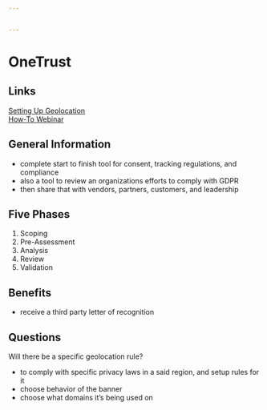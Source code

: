 ```yaml
---


---
```


<h1 id="onetrust">OneTrust</h1>
<h2 id="links">Links</h2>
<p><a href="https://community.cookiepro.com/s/article/UUID-56ae6d0d-2c92-982a-ee5b-a7650bc4c72c">Setting Up Geolocation</a><br>
<a href="https://my.onetrust.com/articles/en_US/Knowledge/Configuring-Cookie-Compliance-Banner-Preference-Center-Geolocation-Rules-Implementation-Webinar?r=56&amp;ui-knowledge-components-aura-actions.KnowledgeArticleVersionCreateDraftFromOnlineAction.createDraftFromOnlineArticle=1">How-To Webinar</a></p>
<h2 id="general-information">General Information</h2>
<ul>
<li>complete start to finish tool for consent, tracking regulations, and compliance</li>
<li>also a tool to review an organizations efforts to comply with GDPR</li>
<li>then share that with vendors, partners, customers, and leadership</li>
</ul>
<h2 id="five-phases">Five Phases</h2>
<ol>
<li>Scoping</li>
<li>Pre-Assessment</li>
<li>Analysis</li>
<li>Review</li>
<li>Validation</li>
</ol>
<h2 id="benefits">Benefits</h2>
<ul>
<li>receive a third party letter of recognition</li>
</ul>
<h2 id="questions">Questions</h2>
<p>Will there be a specific geolocation rule?</p>
<ul>
<li>to comply with specific privacy laws in a said region, and setup rules for it</li>
<li>choose behavior of the banner</li>
<li>choose what domains it’s being used on</li>
</ul>

